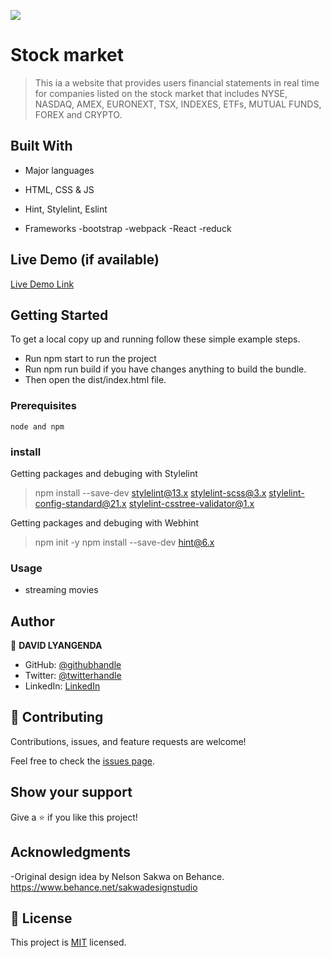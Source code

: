 ![](https://img.shields.io/badge/Microverse-blueviolet)

# Stock market

>  This ia a website that provides users financial statements in real time for companies listed on the stock market that includes  NYSE, NASDAQ, AMEX, EURONEXT, TSX, INDEXES, ETFs, MUTUAL FUNDS, FOREX and CRYPTO.
## Built With

- Major languages

- HTML, CSS & JS
- Hint, Stylelint, Eslint
- Frameworks
-bootstrap
-webpack
-React
-reduck

## Live Demo (if available)

[Live Demo Link](https://frabjous-donut-ebc378.netlify.app)

   

## Getting Started

To get a local copy up and running follow these simple example steps.

- Run npm start to run the project
- Run npm run build if you have changes anything to build the bundle.
- Then open the dist/index.html file. 

### Prerequisites

```
node and npm
```

###  install

Getting packages and debuging with Stylelint
>npm install --save-dev stylelint@13.x stylelint-scss@3.x stylelint-config-standard@21.x stylelint-csstree-validator@1.x

Getting packages and debuging with Webhint
>npm init -y
>npm install --save-dev hint@6.x

### Usage

- streaming movies

## Author

👤 **DAVID LYANGENDA**

- GitHub: [@githubhandle](https://github.com/LYANGEND)
- Twitter: [@twitterhandle](https://twitter.com/david_lyangenda)
- LinkedIn: [LinkedIn](https://www.linkedin.com/in/david-lyangenda-623087151/)

## 🤝 Contributing

Contributions, issues, and feature requests are welcome!

Feel free to check the [issues page](../../issues/).

## Show your support

Give a ⭐️ if you like this project!

## Acknowledgments

-Original design idea by Nelson Sakwa on Behance.
https://www.behance.net/sakwadesignstudio


## 📝 License

This project is [MIT](./MIT.md) licensed.